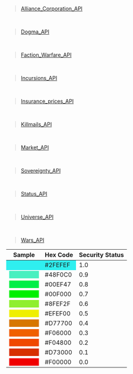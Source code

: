> [Alliance_Corporation_API](Alliances_Corporation_api.js)

<br/>

> [Dogma_API](Dogma_api.js)

<br/>

> [Faction_Warfare_API](Faction_Warfare_api.js)

<br/>

> [Incursions_API](Incursions_api.js)

<br/>

> [Insurance_prices_API](Insurance_prices_api.js)

<br/>

> [Killmails_API](Killmails_api.js)

<br/>

> [Market_API](Market_api.js)

<br/>

> [Sovereignty_API](Sovereignty_api.js)

<br/>

> [Status_API](Status_api.js)

<br/>

> [Universe_API](Universe_api.js)

<br/>

> [Wars_API](Wars_api.js)


<table cellspacing="0">
<thead>
<tr>
<th>Sample</th>
<th>Hex Code</th>
<th>Security Status</th>
</tr>
</thead>
<tbody>
<tr>
<td bgColor='#2FEFEF'></td>
<td style="background-color:#2FEFEF">#2FEFEF</td>
<td>1.0</td>
</tr>
<tr>
<td><span style="display:block;width:80px;height:20px;background-color:#48F0C0">&nbsp;</span></td>
<td>#48F0C0</td>
<td>0.9</td>
</tr>
<tr>
<td><span style="display:block;width:80px;height:20px;background-color:#00EF47">&nbsp;</span></td>
<td>#00EF47</td>
<td>0.8</td>
</tr>
<tr>
<td><span style="display:block;width:80px;height:20px;background-color:#00F000">&nbsp;</span></td>
<td>#00F000</td>
<td>0.7</td>
</tr>
<tr>
<td><span style="display:block;width:80px;height:20px;background-color:#8FEF2F">&nbsp;</span></td>
<td>#8FEF2F</td>
<td>0.6</td>
</tr>
<tr>
<td><span style="display:block;width:80px;height:20px;background-color:#EFEF00">&nbsp;</span></td>
<td>#EFEF00</td>
<td>0.5</td>
</tr>
<tr>
<td><span style="display:block;width:80px;height:20px;background-color:#D77700">&nbsp;</span></td>
<td>#D77700</td>
<td>0.4</td>
</tr>
<tr>
<td><span style="display:block;width:80px;height:20px;background-color:#F06000">&nbsp;</span></td>
<td>#F06000</td>
<td>0.3</td>
</tr>
<tr>
<td><span style="display:block;width:80px;height:20px;background-color:#F04800">&nbsp;</span></td>
<td>#F04800</td>
<td>0.2</td>
</tr>
<tr>
<td><span style="display:block;width:80px;height:20px;background-color:#D73000">&nbsp;</span></td>
<td>#D73000</td>
<td>0.1</td>
</tr>
<tr>
<td><span style="display:block;width:80px;height:20px;background-color:#F00000">&nbsp;</span></td>
<td>#F00000</td>
<td>0.0</td>
</tr>
</tbody>
</table>
